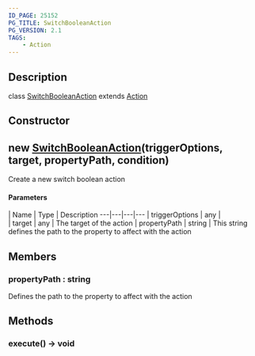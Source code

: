 ```yaml
---
ID_PAGE: 25152
PG_TITLE: SwitchBooleanAction
PG_VERSION: 2.1
TAGS:
    - Action
---
```

## Description

class [SwitchBooleanAction](/classes/2.3/SwitchBooleanAction) extends [Action](/classes/2.3/Action)



## Constructor

## new [SwitchBooleanAction](/classes/2.3/SwitchBooleanAction)(triggerOptions, target, propertyPath, condition)

Create a new switch boolean action

#### Parameters
 | Name | Type | Description
---|---|---|---
 | triggerOptions | any |   
 | target | any |   The target of the action
 | propertyPath | string |   This string defines the path to the property to affect with the action
## Members

### propertyPath : string

Defines the path to the property to affect with the action

## Methods

### execute() &rarr; void


